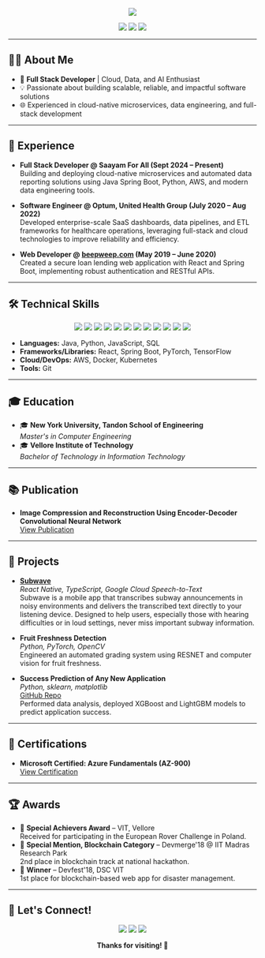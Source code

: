 <!-- Banner -->
<p align="center">
  <img src="https://readme-typing-svg.demolab.com?font=Fira+Code&size=28&pause=1000&color=1A73E8&center=true&vCenter=true&width=800&lines=Hi%2C+I'm+Sarthak+Chowdhary+%F0%9F%91%8B;Full+Stack+Developer+%7C+Cloud+%7C+AI+Enthusiast"/>
</p>

<p align="center">
  <a href="https://www.linkedin.com/in/sarthak-chowdhary/"><img src="https://img.shields.io/badge/LinkedIn-blue?logo=linkedin&style=for-the-badge"/></a>
  <a href="https://github.com/s-chowdhary"><img src="https://img.shields.io/badge/GitHub-181717?logo=github&style=for-the-badge"/></a>
  <a href="mailto:s.chowdhary97@gmail.com"><img src="https://img.shields.io/badge/Email-D14836?logo=gmail&logoColor=white&style=for-the-badge"/></a>
</p>

---

## 👨‍💻 About Me

- 🚀 **Full Stack Developer** | Cloud, Data, and AI Enthusiast
- 💡 Passionate about building scalable, reliable, and impactful software solutions
- 🌐 Experienced in cloud-native microservices, data engineering, and full-stack development

---

## 💼 Experience

- **Full Stack Developer @ Saayam For All (Sept 2024 – Present)**  
  Building and deploying cloud-native microservices and automated data reporting solutions using Java Spring Boot, Python, AWS, and modern data engineering tools.

- **Software Engineer @ Optum, United Health Group (July 2020 – Aug 2022)**  
  Developed enterprise-scale SaaS dashboards, data pipelines, and ETL frameworks for healthcare operations, leveraging full-stack and cloud technologies to improve reliability and efficiency.

- **Web Developer @ [beepweep.com](https://beepweep.com) (May 2019 – June 2020)**  
  Created a secure loan lending web application with React and Spring Boot, implementing robust authentication and RESTful APIs.

---

## 🛠️ Technical Skills

<p align="center">
  <img src="https://img.shields.io/badge/Java-007396?style=for-the-badge&logo=java&logoColor=white"/>
  <img src="https://img.shields.io/badge/Python-3776AB?style=for-the-badge&logo=python&logoColor=white"/>
  <img src="https://img.shields.io/badge/JavaScript-F7DF1E?style=for-the-badge&logo=javascript&logoColor=black"/>
  <img src="https://img.shields.io/badge/React-20232A?style=for-the-badge&logo=react&logoColor=61DAFB"/>
  <img src="https://img.shields.io/badge/Spring%20Boot-6DB33F?style=for-the-badge&logo=springboot&logoColor=white"/>
  <img src="https://img.shields.io/badge/AWS-232F3E?style=for-the-badge&logo=amazonaws&logoColor=white"/>
  <img src="https://img.shields.io/badge/Docker-2496ED?style=for-the-badge&logo=docker&logoColor=white"/>
  <img src="https://img.shields.io/badge/Kubernetes-326CE5?style=for-the-badge&logo=kubernetes&logoColor=white"/>
  <img src="https://img.shields.io/badge/SQL-4479A1?style=for-the-badge&logo=postgresql&logoColor=white"/>
  <img src="https://img.shields.io/badge/Git-F05032?style=for-the-badge&logo=git&logoColor=white"/>
  <img src="https://img.shields.io/badge/PyTorch-EE4C2C?style=for-the-badge&logo=pytorch&logoColor=white"/>
  <img src="https://img.shields.io/badge/TensorFlow-FF6F00?style=for-the-badge&logo=tensorflow&logoColor=white"/>
</p>

- **Languages:** Java, Python, JavaScript, SQL
- **Frameworks/Libraries:** React, Spring Boot, PyTorch, TensorFlow
- **Cloud/DevOps:** AWS, Docker, Kubernetes
- **Tools:** Git

---

## 🎓 Education

- 🎓 **New York University, Tandon School of Engineering**  
  _Master's in Computer Engineering_
- 🎓 **Vellore Institute of Technology**  
  _Bachelor of Technology in Information Technology_

---

## 📚 Publication

- <b>Image Compression and Reconstruction Using Encoder-Decoder Convolutional Neural Network</b>  
  <a href="https://link.springer.com/chapter/10.1007/978-981-15-5400-1_80">View Publication</a>

---

## 🚀 Projects

- <b>[Subwave](https://github.com/s-chowdhary/Subwave)</b>  
  <i>React Native, TypeScript, Google Cloud Speech-to-Text</i>  
  Subwave is a mobile app that transcribes subway announcements in noisy environments and delivers the transcribed text directly to your listening device. Designed to help users, especially those with hearing difficulties or in loud settings, never miss important subway information.

- <b>Fruit Freshness Detection</b>  
  <i>Python, PyTorch, OpenCV</i>  
  Engineered an automated grading system using RESNET and computer vision for fruit freshness.

- <b>Success Prediction of Any New Application</b>  
  <i>Python, sklearn, matplotlib</i>  
  <a href="https://github.com/s-chowdhary/App-success-prediction">GitHub Repo</a>  
  Performed data analysis, deployed XGBoost and LightGBM models to predict application success.

---

## 🏅 Certifications

- <b>Microsoft Certified: Azure Fundamentals (AZ-900)</b>  
  <a href="https://learn.microsoft.com/api/credentials/share/en-us/SarthakChowdhary-2376/176C5C485637ED5F?sharingId=FFD496BC277A9E38">View Certification</a>

---

## 🏆 Awards

- 🏅 <b>Special Achievers Award</b> – VIT, Vellore  
  Received for participating in the European Rover Challenge in Poland.
- 🥈 <b>Special Mention, Blockchain Category</b> – Devmerge'18 @ IIT Madras Research Park  
  2nd place in blockchain track at national hackathon.
- 🥇 <b>Winner</b> – Devfest'18, DSC VIT  
  1st place for blockchain-based web app for disaster management.

---

## 🤝 Let's Connect!

<p align="center">
  <a href="mailto:s.chowdhary97@gmail.com"><img src="https://img.shields.io/badge/Email-D14836?logo=gmail&logoColor=white&style=for-the-badge"/></a>
  <a href="https://www.linkedin.com/in/sarthak-chowdhary/"><img src="https://img.shields.io/badge/LinkedIn-blue?logo=linkedin&style=for-the-badge"/></a>
  <a href="https://github.com/s-chowdhary"><img src="https://img.shields.io/badge/GitHub-181717?logo=github&style=for-the-badge"/></a>
</p>

<p align="center">
  <b>Thanks for visiting! 🚀</b>
</p> 